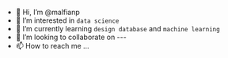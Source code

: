 - 👋 Hi, I’m @malfianp
- 👀 I’m interested in `data science`
- 🌱 I’m currently learning `design database` and `machine learning`
- 💞️ I’m looking to collaborate on ---
- 📫 How to reach me ...

<!---
malfianp-00/malfianp-00 is a ✨ special ✨ repository because its `README.md` (this file) appears on your GitHub profile.
You can click the Preview link to take a look at your changes.
--->
